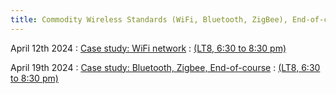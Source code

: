 ```yaml
---
title: Commodity Wireless Standards (WiFi, Bluetooth, ZigBee), End-of-course
---
```


April 12th 2024
: [Case study: WiFi network](#)
  : [(LT8, 6:30 to 8:30 pm)](#)


April 19th 2024
: [Case study: Bluetooth, Zigbee, End-of-course](#)
  : [(LT8, 6:30 to 8:30 pm)](#)